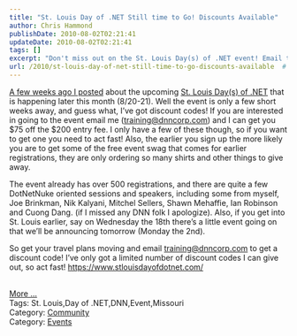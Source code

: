 ```yaml
---
title: "St. Louis Day of .NET Still time to Go! Discounts Available"
author: Chris Hammond
publishDate: 2010-08-02T02:21:41
updateDate: 2010-08-02T02:21:41
tags: []
excerpt: "Don't miss out on the St. Louis Day(s) of .NET event! Email training@dnncorp.com for a $75 discount off the entry fee. Limited codes available!"
url: /2010/st-louis-day-of-net-still-time-to-go-discounts-available  # Use the generated URL with year
---
```

<p><a href="https://www.dotnetnuke.com/Community/Blogs/tabid/825/EntryId/2684/St-Louis-Day-of-Net-2010.aspx" target="_blank">A few weeks ago I posted</a> about the upcoming <a href="https://www.stlouisdayofdotnet.com" target="_blank">St. Louis Day(s) of .NET</a> that is happening later this month (8/20-21). Well the event is only a few short weeks away, and guess what, I’ve got discount codes! If you are interested in going to the event email me (<a href="https://www.dotnetnuke.comhttps://www.dotnetnuke.commailto:training@dnncorp.com">training@dnncorp.com</a>) and I can get you $75 off the $200 entry fee. I only have a few of these though, so if you want to get one you need to act fast! Also, the earlier you sign up the more likely you are to get some of the free event swag that comes for earlier registrations, they are only ordering so many shirts and other things to give away.</p>  <p>The event already has over 500 registrations, and there are quite a few DotNetNuke oriented sessions and speakers, including some from myself, Joe Brinkman, Nik Kalyani, Mitchel Sellers, Shawn Mehaffie, Ian Robinson and Cuong Dang. (if I missed any DNN folk I apologize). Also, if you get into St. Louis earlier, say on Wednesday the 18th there’s a little event going on that we’ll be announcing tomorrow (Monday the 2nd).</p>  <p>So get your travel plans moving and email <a href="https://www.dotnetnuke.comhttps://www.dotnetnuke.commailto:training@dnncorp.com">training@dnncorp.com</a> to get a discount code! I’ve only got a limited number of discount codes I can give out, so act fast! <a href="https://www.stlouisdayofdotnet.com/">https://www.stlouisdayofdotnet.com/</a></p><br /><a href=https://www.dotnetnuke.com/Community/Blogs/tabid/825/EntryId/2717/St-Louis-Day-of-NET-Still-time-to-Go-Discounts-Available.aspx>More ...</a><div class="tags">Tags: St. Louis,Day of .NET,DNN,Event,Missouri</div><div class="category">Category: <a href=https://www.dotnetnuke.com/Community/Blogs/tabid/825/CatID/16/Default.aspx>Community</a></div><div class="category">Category: <a href=https://www.dotnetnuke.com/Community/Blogs/tabid/825/CatID/14/Default.aspx>Events</a></div><img src="https://feeds.feedburner.com/~r/dnndaily/~4/jHAP0fBDd9g" height="1" width="1"/>

